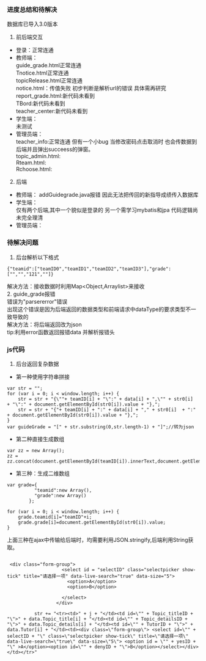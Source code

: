 ### 进度总结和待解决
数据库已导入3.0版本
1. 前后端交互  
- 登录：正常连通
- 教师端：  
guide_grade.html正常连通  
Tnotice.html正常连通  
topicRelease.html正常连通  
notice.html：传值失败 初步判断是解析url的错误 具体需再研究  
report_grade.html:新代码未看到  
TBord:新代码未看到  
teacher_center:新代码未看到  
- 学生端：  
未测试   
- 管理员端：  
teacher_info:正常连通 但有一个小bug 当修改密码点击取消时 也会传数据到后端并且弹出succeess的弹窗。   
topic_admin.html:   
Rteam.html:  
Rchoose.html:  


2. 后端  
- 教师端：
 addGuidegrade.java报错 因此无法把传回的新指导成绩传入数据库
- 学生端：  
仅有两个后端,其中一个貌似是登录的 另一个需学习mybatis和jpa 代码逻辑尚未完全理清  
- 管理员端：  



### 待解决问题
1. 后台解析以下格式
```
{"teamid":["teamID0","teamID1","teamID2","teamID3"],"grade":["","","121",""]}
```
解决方法：接收数据时利用Map<Object,Arraylist>来接收   
2. guide_grade报错  
错误为"parsererror"错误  
出现这个错误是因为后端返回的数据类型和前端请求中dataType的要求类型不一致导致的  
解决方法：将后端返回改为json  
tip:利用error函数返回报错data 并解析报错头

### js代码
1. 后台返回复杂数据
- 第一种使用字符串拼接
```
var str = "";
for (var i = 0; i < window.length; i++) {
    str = str + "{\""+ teamID[i] + "\":" + data[i] + ",\"" + str0[i]  + "\":" + document.getElementById(str0[i]).value + "},";
    str = str + "{"+ teamID[i] + ":" + data[i] + "," + str0[i]  + ":" + document.getElementById(str0[i]).value + "},";
}
var guideGrade = "[" + str.substring(0,str.length-1) + "]";//转为json

```
- 第二种直接生成数组
```
var zz = new Array();
zz = zz.concat(document.getElementById(teamID[i]).innerText,document.getElementById(str0[i]).value);
```
- 第三种：生成二维数组
```
var grade={
          "teamid":new Array(),
          "grade":new Array()
        };

for (var i = 0; i < window.length; i++) {
    grade.teamid[i]="teamID"+i;
    grade.grade[i]=document.getElementById(str0[i]).value;
}
```
上面三种在ajax中传输给后端时，均需要利用JSON.stringify,后端利用String获取。


```

 <div class="form-group">
                    <select id = "selectID" class="selectpicker show-tick" title="请选择一项" data-live-search="true" data-size="5">
                      <option>A</option>
                      <option>B</option>

                    </select>
                  </div>

          str += "<tr><td>" + j + "</td><td id=\"" + Topic_titleID + "\">" + data.Topic_title[i] + "</td><td id=\"" + Topic_detailsID + "\">" + data.Topic_details[i] + "</td><td id=\"" + TutorID + "\">" + data.Tutor[i] + "</td><td><div class=\"form-group\"> <select id=\"" + selectID + "\" class=\"selectpicker show-tick\" title=\"请选择一项\" data-live-search=\"true\" data-size=\"5\"> <option id = \"" + yesID + "\" >A</option><option id=\"" + denyID + "\">B</option></select></div></td></tr>"

```
